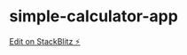 # simple-calculator-app

[Edit on StackBlitz ⚡️](https://stackblitz.com/edit/stackblitz-starters-nhrugx)
